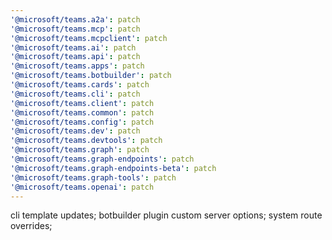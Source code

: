 ```yaml
---
'@microsoft/teams.a2a': patch
'@microsoft/teams.mcp': patch
'@microsoft/teams.mcpclient': patch
'@microsoft/teams.ai': patch
'@microsoft/teams.api': patch
'@microsoft/teams.apps': patch
'@microsoft/teams.botbuilder': patch
'@microsoft/teams.cards': patch
'@microsoft/teams.cli': patch
'@microsoft/teams.client': patch
'@microsoft/teams.common': patch
'@microsoft/teams.config': patch
'@microsoft/teams.dev': patch
'@microsoft/teams.devtools': patch
'@microsoft/teams.graph': patch
'@microsoft/teams.graph-endpoints': patch
'@microsoft/teams.graph-endpoints-beta': patch
'@microsoft/teams.graph-tools': patch
'@microsoft/teams.openai': patch
---
```


cli template updates; botbuilder plugin custom server options; system route overrides;
